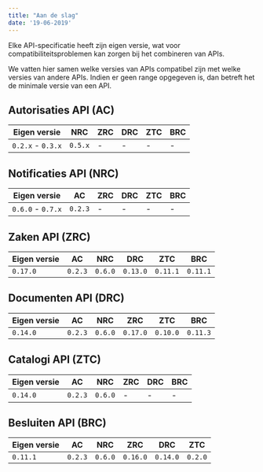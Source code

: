 ```yaml
---
title: "Aan de slag"
date: '19-06-2019'
---
```


Elke API-specificatie heeft zijn eigen versie, wat voor
compatibiliteitsproblemen kan zorgen bij het combineren van APIs.

We vatten hier samen welke versies van APIs compatibel zijn met welke versies
van andere APIs. Indien er geen range opgegeven is, dan betreft het de minimale
versie van een API.


## Autorisaties API (AC)

| Eigen versie      | NRC     | ZRC | DRC | ZTC | BRC |
|-------------------|---------|-----|-----|-----|-----|
| `0.2.x` - `0.3.x` | `0.5.x` | -   | -   | -   | -   |


## Notificaties API (NRC)

| Eigen versie      | AC      | ZRC | DRC | ZTC | BRC |
|-------------------|---------|-----|-----|-----|-----|
| `0.6.0` - `0.7.x` | `0.2.3` | -   | -   | -   | -   |


## Zaken API (ZRC)

| Eigen versie | AC      | NRC     | DRC      | ZTC      | BRC      |
|--------------|---------|---------|----------|----------|----------|
| `0.17.0`     | `0.2.3` | `0.6.0` | `0.13.0` | `0.11.1` | `0.11.1` |


## Documenten API (DRC)

| Eigen versie | AC       | NRC      | ZRC       | ZTC       | BRC       |
|--------------|----------|----------|-----------|-----------|-----------|
| `0.14.0`     | `0.2.3`  | `0.6.0`  | `0.17.0`  | `0.10.0`  | `0.11.3`  |


## Catalogi API (ZTC)

| Eigen versie | AC       | NRC      | ZRC | DRC | BRC |
|--------------|----------|----------|-----|-----|-----|
| `0.14.0`     | `0.2.3`  | `0.6.0`  | -   | -   | -   |


## Besluiten API (BRC)

| Eigen versie | AC       | NRC      | ZRC       | DRC       | ZTC      |
|--------------|----------|----------|-----------|-----------|----------|
| `0.11.1`     | `0.2.3`  | `0.6.0`  | `0.16.0`  | `0.14.0`  | `0.2.0`  |
